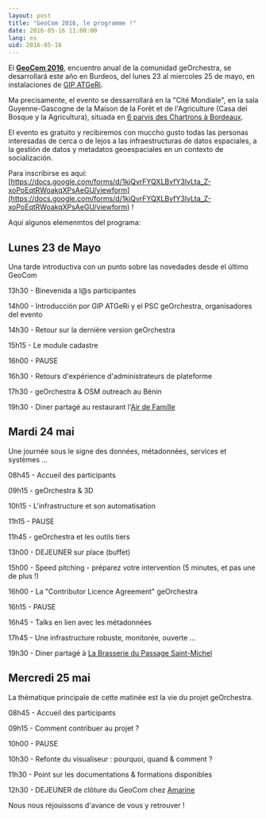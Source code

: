 ```yaml
---
layout: post
title: "GeoCom 2016, le programme !"
date: 2016-05-16 11:00:00
lang: es
uid: 2016-05-16
---
```


El **[GeoCom 2016](http://www.pigma.org/rencontres-georchestra-geocom2016)**, encuentro anual de la comunidad 
geOrchestra, se desarrollará este año en Burdeos, 
del lunes 23 al miercoles 25 de mayo, en instalaciones de [GIP ATGeRi](http://www.gipatgeri.fr/).

Ma precisamente, el evento se dessarrollará en la "Cité Mondiale", 
en la sala Guyenne-Gascogne de la Maison de la Forêt et de l'Agriculture (Casa del Bosque y la Agricultura), 
situada en [6 parvis des Chartrons à Bordeaux](http://www.openstreetmap.org/node/3815295360#map=15/44.8501/-0.5665).

El evento es gratuito y recibiremos con muccho gusto todas las personas interesadas de cerca o de lejos a las infraestructuras de datos espaciales, a la gestión de datos y metadatos geoespaciales en un contexto de socialización.

Para inscribirse es aquí: [https://docs.google.com/forms/d/1kiQvrFYQXLBvfY3lvLta_Z-xoPoEqtRWoakqXPsAeGU/viewform](https://docs.google.com/forms/d/1kiQvrFYQXLBvfY3lvLta_Z-xoPoEqtRWoakqXPsAeGU/viewform) !

<!--more-->

Aquí algunos elemenmtos del programa: 


## Lunes 23 de Mayo
Una tarde introductiva con un punto sobre las novedades desde el último GeoCom

13h30 - Binevenida a l@s participantes

14h00 - Introducción por GIP ATGeRi y el PSC geOrchestra, organisadores del evento

14h30 - Retour sur la dernière version geOrchestra

15h15 - Le module cadastre

16h00 - PAUSE

16h30 - Retours d'expérience d'administrateurs de plateforme

17h30 - geOrchestra & OSM outreach au Bénin

19h30 - Diner partagé au restaurant l'[Air de Famille](http://www.openstreetmap.org/node/2505249179#map=17/44.85070/-0.57103&layers=Q)


## Mardi 24 mai

Une journée sous le signe des données, métadonnées, services et systèmes ...

08h45 - Accueil des participants

09h15 - geOrchestra & 3D

10h15 - L'infrastructure et son automatisation

11h15 - PAUSE

11h45 - geOrchestra et les outils tiers

13h00 - DEJEUNER sur place (buffet)

15h00 - Speed pitching - préparez votre intervention (5 minutes, et pas une de plus !)

16h00 - La "Contributor Licence Agreement" geOrchestra

16h15 - PAUSE

16h45 - Talks en lien avec les métadonnées

17h45 - Une infrastructure robuste, monitorée, ouverte ...

19h30 - Diner partagé à [La Brasserie du Passage Saint-Michel](http://www.openstreetmap.org/node/2485522295#map=15/44.8387/-0.5605&layers=Q)


## Mercredi 25 mai

La thématique principale de cette matinée est la vie du projet geOrchestra.

08h45 - Accueil des participants

09h15 - Comment contribuer au projet ?

10h00 - PAUSE

10h30 - Refonte du visualiseur : pourquoi, quand & comment ?

11h30 - Point sur les documentations & formations disponibles

12h30 - DEJEUNER de clôture du GeoCom chez [Amarine](http://www.openstreetmap.org/node/2501425270#map=16/44.8507/-0.5672&layers=Q)


Nous nous réjouissons d'avance de vous y retrouver !

